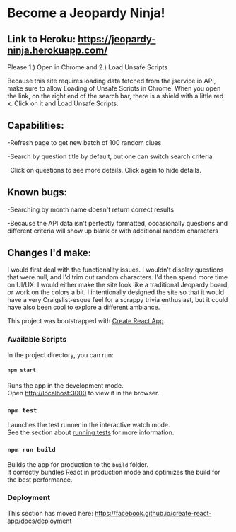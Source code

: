 # Become a Jeopardy Ninja!

## Link to Heroku: https://jeopardy-ninja.herokuapp.com/ 

Please 1.) Open in Chrome and 2.) Load Unsafe Scripts

Because this site requires loading data fetched from the jservice.io API, make sure to allow Loading of Unsafe Scripts in Chrome. When you open the link, on the right end of the search bar, there is a shield with a little red x. Click on it and Load Unsafe Scripts.


## Capabilities:

-Refresh page to get new batch of 100 random clues

-Search by question title by default, but one can switch search criteria

-Click on questions to see more details. Click again to hide details.


## Known bugs:

-Searching by month name doesn't return correct results

-Because the API data isn't perfectly formatted, occasionally questions and different criteria will show up blank or with additional random characters 


## Changes I'd make:

I would first deal with the functionality issues. I wouldn't display questions that were null, and I'd trim out random characters. I'd then spend more time on UI/UX. I would either make the site look like a traditional Jeopardy board, or work on the colors a bit. I intentionally designed the site so that it would have a very Craigslist-esque feel for a scrappy trivia enthusiast, but it could have also been cool to explore a different ambiance.


This project was bootstrapped with [Create React App](https://github.com/facebook/create-react-app).

### Available Scripts

In the project directory, you can run:

#### `npm start`

Runs the app in the development mode.<br />
Open [http://localhost:3000](http://localhost:3000) to view it in the browser.

### `npm test`

Launches the test runner in the interactive watch mode.<br />
See the section about [running tests](https://facebook.github.io/create-react-app/docs/running-tests) for more information.

### `npm run build`

Builds the app for production to the `build` folder.<br />
It correctly bundles React in production mode and optimizes the build for the best performance.

### Deployment

This section has moved here: https://facebook.github.io/create-react-app/docs/deployment

